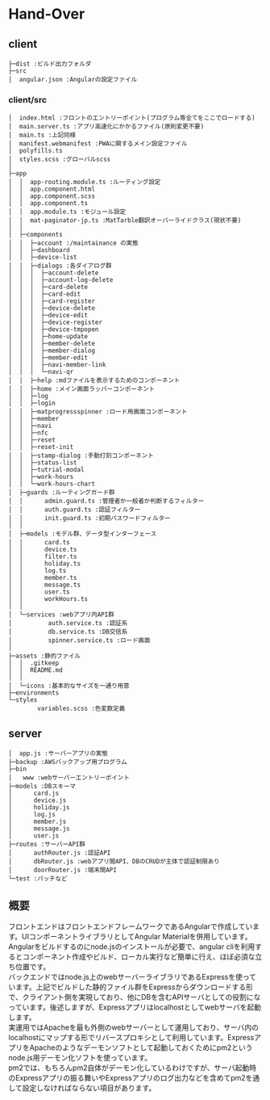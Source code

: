 # Hand-Over

## client
```
├─dist :ビルド出力フォルダ
├─src
│  angular.json :Angularの設定ファイル
```

### client/src
```
│  index.html :フロントのエントリーポイント(プログラム等全てをここでロードする)
│  main.server.ts :アプリ高速化にかかるファイル(原則変更不要)
│  main.ts :上記同様
│  manifest.webmanifest :PWAに関するメイン設定ファイル
│  polyfills.ts
│  styles.scss :グローバルscss
│
├─app
│  │  app-routing.module.ts :ルーティング設定
│  │  app.component.html
│  │  app.component.scss
│  │  app.component.ts
│  │  app.module.ts :モジュール設定
│  │  mat-paginator-jp.ts :MatTarble翻訳オーバーライドクラス(現状不要)
│  │
│  ├─components
│  │  ├─account :/maintainance の実態
│  │  ├─dashboard
│  │  ├─device-list
│  │  ├─dialogs :各ダイアログ群
│  │  │  ├─account-delete
│  │  │  ├─account-log-delete
│  │  │  ├─card-delete
│  │  │  ├─card-edit
│  │  │  ├─card-register
│  │  │  ├─device-delete
│  │  │  ├─device-edit
│  │  │  ├─device-register
│  │  │  ├─device-tmpopen
│  │  │  ├─home-update
│  │  │  ├─member-delete
│  │  │  ├─member-dialog
│  │  │  ├─member-edit
│  │  │  ├─navi-member-link
│  │  │  └─navi-qr
│  │  ├─help :mdファイルを表示するためのコンポーネント
│  │  ├─home :メイン画面ラッパーコンポーネント
│  │  ├─log
│  │  ├─login
│  │  ├─matprogressspinner :ロード用画面コンポーネント
│  │  ├─member
│  │  ├─navi
│  │  ├─nfc
│  │  ├─reset
│  │  ├─reset-init
│  │  ├─stamp-dialog :手動打刻コンポーネント
│  │  ├─status-list
│  │  ├─tutrial-modal 
│  │  ├─work-hours
│  │  └─work-hours-chart
│  ├─guards :ルーティングガード群
│  │      admin.guard.ts :管理者か一般者か判断するフィルター
│  │      auth.guard.ts :認証フィルター
│  │      init.guard.ts :初期パスワードフィルター
│  │
│  ├─models :モデル群、データ型インターフェース
│  │      card.ts　
│  │      device.ts
│  │      filter.ts
│  │      holiday.ts
│  │      log.ts
│  │      member.ts
│  │      message.ts
│  │      user.ts
│  │      workHours.ts
│  │
│  └─services :webアプリ内API群
│          auth.service.ts :認証系
│          db.service.ts :DB交信系
│          spinner.service.ts :ロード画面
│
├─assets :静的ファイル
│  │  .gitkeep
│  │  README.md
│  │
│  └─icons :基本的なサイズを一通り用意
├─environments
└─styles
        variables.scss :色変数定義
```

## server
```
│  app.js :サーバーアプリの実態
├─backup :AWSバックアップ用プログラム
├─bin
│   www :webサーバーエントリーポイント
├─models :DBスキーマ
│      card.js 
│      device.js
│      holiday.js
│      log.js
│      member.js
│      message.js
│      user.js
├─routes :サーバーAPI群
│      authRouter.js :認証API
│      dbRouter.js :webアプリ間API、DBのCRUDが主体で認証制限あり
│      doorRouter.js :端末間API
└─test :パッチなど
```

## 概要
フロントエンドはフロントエンドフレームワークであるAngularで作成しています。UIコンポーネントライブラリとしてAngular Materialを併用しています。Angularをビルドするのにnode.jsのインストールが必要で、angular cliを利用するとコンポーネント作成やビルド、ローカル実行など簡単に行え、ほぼ必須な立ち位置です。<br>
バックエンドではnode.js上のwebサーバーライブラリであるExpressを使っています。上記でビルドした静的ファイル群をExpressからダウンロードする形で、クライアント側を実現しており、他にDBを含むAPIサーバとしての役割になっています。後述しますが、Expressアプリはlocalhostとしてwebサーバを起動します。<br>
実運用ではApacheを最も外側のwebサーバーとして運用しており、サーバ内のlocalhostにマップする形でリバースプロキシとして利用しています。ExpressアプリをApacheのようなデーモンソフトとして起動しておくためにpm2というnode.js用デーモン化ソフトを使っています。<br>
pm2では、もちろんpm2自体がデーモン化しているわけですが、サーバ起動時のExpressアプリの振る舞いやExpressアプリのログ出力などを含めてpm2を通して設定しなければならない項目があります。<br>


